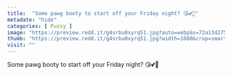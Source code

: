 ```yaml
---
title:  "Some pawg booty to start off your Friday night? 😘💕💖"
metadate: "hide"
categories: [ Pussy ]
image: "https://preview.redd.it/g4srbu0xyrq51.jpg?auto=webp&s=72a13d2751e6bd7e68f37a45420cccbba3f4947c"
thumb: "https://preview.redd.it/g4srbu0xyrq51.jpg?width=1080&crop=smart&auto=webp&s=a038f0460c5da8738dde3c92d2b788c9f45a51d5"
visit: ""
---
```

Some pawg booty to start off your Friday night? 😘💕💖

